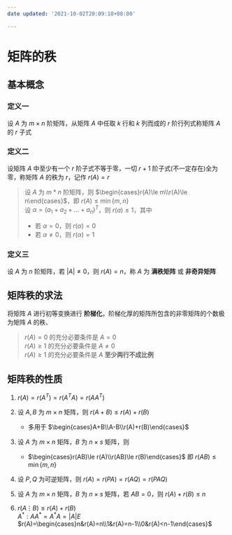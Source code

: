 ```yaml
---
date updated: '2021-10-02T20:09:18+08:00'

---
```


# 矩阵的秩

## 基本概念

### 定义一

设 $A$ 为 $m×n$ 阶矩阵，从矩阵 $A$ 中任取 $k$ 行和 $k$ 列而成的 $r$ 阶行列式称矩阵 $A$ 的 $r$ 子式

### 定义二

设矩阵 $A$ 中至少有一个 $r$ 阶子式不等于零，一切 $r+1$ 阶子式(不一定存在)全为零，称矩阵 $A$ 的秩为 $r$，记作 $r(A)=r$

> 设 $A$ 为 $m*n$ 阶矩阵，则 $\begin{cases}r(A)\le m\\r(A)\le n\end{cases}$，即 $r(A)\le\min\{m,n\}$ \
> 设 $\alpha=(a_1+a_2+\dots +a_n)^T$，则 $r(a)\le 1$，其中
>
> - 若 $\alpha=0$，则 $r(\alpha)=0$
> - 若 $\alpha\ne0$，则 $r(\alpha)=1$

### 定义三

设 $A$ 为 $n$ 阶矩阵，若 $|A|\ne0$，则 $r(A)=n$，称 $A$ 为 **满秩矩阵** 或 **非奇异矩阵**

## 矩阵秩的求法

将矩阵 $A$ 进行初等变换进行 **阶梯化**，阶梯化厚的矩阵所包含的非零矩阵的个数极为矩阵 $A$ 的秩、

> $r(A)=0$ 的充分必要条件是 $A=0$\
> $r(A)\ge 1$ 的充分必要条件是 $A\ne 0$\
> $r(A)\ge 1$ 的充分必要条件是 $A$ **至少两行不成比例**

## 矩阵秩的性质

1. $r(A)=r(A^T)=r(A^TA)=r(AA^T)$

2. 设 $A,B$ 为 $m×n$ 矩阵，则 $r(A+B)\le r(A)+r(B)$
   - 多用于 $\begin{cases}A+B\\A-B\\r(A)+r(B)\end{cases}$

3. 设 $A$ 为 $m×n$ 矩阵，$B$ 为 $n×s$ 矩阵，则
   - $\begin{cases}r(AB)\le r(A)\\r(AB)\le r(B)\end{cases}$ 即 $r(AB)\le\min\{m,n\}$

4. 设 $P,Q$ 为可逆矩阵，则 $r(A)=r(PA)=r(AQ)=r(PAQ)$

5. 设 $A$ 为 $m×n$ 矩阵，$B$ 为 $n×s$ 矩阵，若 $AB=0$，则 $r(A)+r(B)\le n$

6. $r(A\vdots B)\le r(A)+r(B)$\
   $A^{*}:AA^{*}=A^{*}A=|A|E$\
   $r(A)=\begin{cases}n&r(A)=n\\1&r(A)=n-1\\0&r(A)<n-1\end{cases}$
